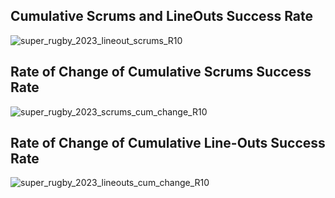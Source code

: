 
## Cumulative Scrums and LineOuts Success Rate

![super_rugby_2023_lineout_scrums_R10](https://user-images.githubusercontent.com/20558188/236187801-3ef386b5-d477-41ad-99c7-5aa5d4d64a72.png)

## Rate of Change of Cumulative Scrums Success Rate

![super_rugby_2023_scrums_cum_change_R10](https://user-images.githubusercontent.com/20558188/236134274-da2a5757-79b1-4213-a140-94e400cd5a47.png)

## Rate of Change of Cumulative Line-Outs Success Rate

![super_rugby_2023_lineouts_cum_change_R10](https://user-images.githubusercontent.com/20558188/236134312-fe6dd492-a6b2-40a6-9c90-0b9864a58226.png)
